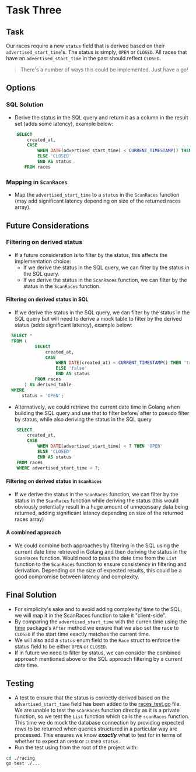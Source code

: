 # Task Three
## Task
Our races require a new `status` field that is derived based on their `advertised_start_time`'s. The status is simply, `OPEN` or `CLOSED`. All races that have an `advertised_start_time` in the past should reflect `CLOSED`.
> There's a number of ways this could be implemented. Just have a go!


## Options
### SQL Solution
- Derive the status in the SQL query and return it as a column in the result set (adds some latency), example below:
```sql
    SELECT
        created_at,
        CASE
            WHEN DATE(advertised_start_time) < CURRENT_TIMESTAMP() THEN 'OPEN'
            ELSE 'CLOSED'
            END AS status
       FROM races
  ```
### Mapping in `ScanRaces`
- Map the `advertised_start_time` to a `status` in the `ScanRaces` function (may add significant latency depending on size of the returned races array).

## Future Considerations
### Filtering on derived status
- If a future consideration is to filter by the status, this affects the implementation choice:
  - If we derive the status in the SQL query, we can filter by the status in the SQL query.
  - If we derive the status in the `ScanRaces` function, we can filter by the status in the `ScanRaces` function.

#### Filtering on derived status in SQL
- If we derive the status in the SQL query, we can filter by the status in the SQL query but will need to derive a mock table to filter by the derived status (adds significant latency), example below:
```sql
  SELECT *
  FROM (
           SELECT
               created_at,
               CASE
                   WHEN DATE(created_at) < CURRENT_TIMESTAMP() THEN 'true'
                   ELSE 'false'
                   END AS status
           FROM races
       ) AS derived_table
  WHERE
      status = 'OPEN';
  ```
- Alternatively, we could retrieve the current date time in Golang when building the SQL query and use that to filter before/ after to pseudo filter by status, while also deriving the status in the SQL query
```sql
    SELECT
        created_at,
        CASE
            WHEN DATE(advertised_start_time) < ? THEN 'OPEN'
            ELSE 'CLOSED'
            END AS status
    FROM races
    WHERE advertised_start_time < ?;

```

#### Filtering on derived status in `ScanRaces`
- If we derive the status in the `ScanRaces` function, we can filter by the status in the `ScanRaces` function while deriving the status (this would obviously potentially result in a huge amount of unnecessary data being returned, adding significant latency depending on size of the returned races array)

#### A combined approach
- We could combine both approaches by filtering in the SQL using the current date time retrieved in Golang and then deriving the status in the `ScanRaces` function. Would need to pass the date time from the `List` function to the `ScanRaces` function to ensure consistency in filtering and derivation. Depending on the size of expected results, this could be a good compromise between latency and complexity.

## Final Solution
- For simplicity's sake and to avoid adding complexity/ time to the SQL, we will map it in the ScanRaces function to take it "client-side".
- By comparing the `advertised_start_time` with the curren time using the [time](/usr/local/go/src/time/time.go) package's `After` method we ensure that we also set the race to `CLOSED` if the start time exactly matches the current time.
- We will also add a `status` enum field to the `Race` struct to enforce the status field to be either `OPEN` or `CLOSED`.
- If in future we need to filter by status, we can consider the combined approach mentioned above or the SQL approach filtering by a current date time.

## Testing
- A test to ensure that the status is correctly derived based on the `advertised_start_time` field has been added to the [races_test.go](racing/db/races_test.go) file. We are unable to test the `scanRaces` function directly as it is a private function, so we test the `List` function which calls the `scanRaces` function. This time we do mock the database connection by providing expected rows to be returned when queries structured in a particular way are processed. This ensures we know **_exactly_** what to test for in terms of whether to expect an `OPEN` or `CLOSED` `status`.
- Run the test using from the root of the project with:
```bash 
cd ./racing
go test ./...
```